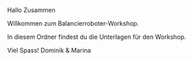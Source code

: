 Hallo Zusammen

Willkommen zum Balancierroboter-Workshop.

In diesem Ordner findest du die Unterlagen für den Workshop.

Viel Spass!
Dominik & Marina
